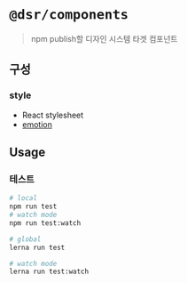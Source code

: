 # `@dsr/components`

> npm publish할 디자인 시스템 타겟 컴포넌트

## 구성

### style
- React stylesheet
- [emotion](https://emotion.sh/)

## Usage

### 테스트
```bash
# local
npm run test
# watch mode
npm run test:watch

# global
lerna run test

# watch mode
lerna run test:watch
```
